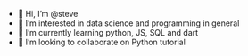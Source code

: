 - 👋 Hi, I’m @steve
- 👀 I’m interested in data science and programming in general
- 🌱 I’m currently learning python, JS, SQL and dart
- 💞️ I’m looking to collaborate on Python tutorial


<!---
stevo32800/stevo32800 is a ✨ special ✨ repository because its `README.md` (this file) appears on your GitHub profile.
You can click the Preview link to take a look at your changes.
--->
